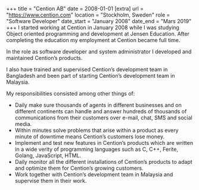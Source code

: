 +++
title = "Cention AB"
date = 2008-01-01
[extra]
url = "https://www.cention.com"
location = "Stockholm, Sweden"
role = "Software Developer"
date_start = "January 2008"
date_end = "Mars 2019"
+++
I started working at Cention in January 2008 while I was studying Object oriented
programming and development at Jensen Education. After completing the education my
employment at Cention became full time.

In the role as software developer and system administrator I developed and
maintained Cention’s products.

I also have trained and supervised Cention’s development team in Bangladesh and been
part of starting Cention’s development team in Malaysia.

My responsibilities consisted among other things of:
- Daily make sure thousands of agents in different businesses and on different continents can handle and answer hundreds of thousands of communications from their customers over e-mail, chat, SMS and social media.
- Within minutes solve problems that arise within a product as every minute of downtime means Cention’s customers lose money.
- Implement and test new features in Cention’s products which are written in a wide verity of programming languages such as C, C++, Ferite, Golang, JavaScript, HTML.
- Daily monitor all the different installations of Cention’s products to adapt and optimize them for Cention’s growing customers.
- Work together with Cention’s development team in Malaysia and supervise them in their work.
